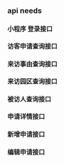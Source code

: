 ### api needs
#### 小程序 登录接口
#### 访客申请查询接口
#### 来访事由查询接口
#### 来访园区查询接口
#### 被访人查询接口
#### 申请详情接口
#### 新增申请接口
#### 编辑申请接口
